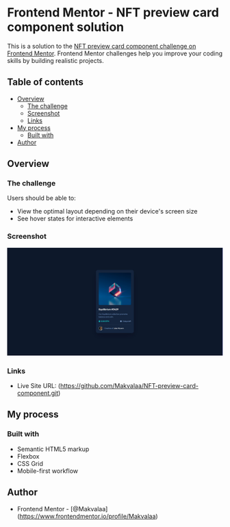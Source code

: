 # Frontend Mentor - NFT preview card component solution

This is a solution to the [NFT preview card component challenge on Frontend Mentor](https://www.frontendmentor.io/challenges/nft-preview-card-component-SbdUL_w0U). Frontend Mentor challenges help you improve your coding skills by building realistic projects. 

## Table of contents

- [Overview](#overview)
  - [The challenge](#the-challenge)
  - [Screenshot](#screenshot)
  - [Links](#links)
- [My process](#my-process)
  - [Built with](#built-with)
- [Author](#author)

## Overview

### The challenge

Users should be able to:

- View the optimal layout depending on their device's screen size
- See hover states for interactive elements

### Screenshot

![](Screenshot.jpg)

### Links

- Live Site URL: (https://github.com/Makvalaa/NFT-preview-card-component.git)

## My process

### Built with

- Semantic HTML5 markup
- Flexbox
- CSS Grid
- Mobile-first workflow

## Author

- Frontend Mentor - [@Makvalaa] (https://www.frontendmentor.io/profile/Makvalaa)




